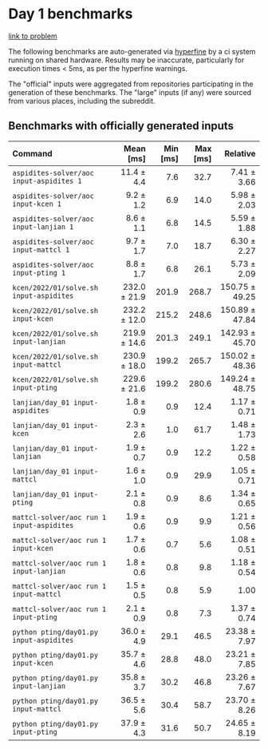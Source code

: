# Day 1 benchmarks

[link to problem](http://adventofcode.com/2022/day/1)

The following benchmarks are auto-generated via [hyperfine](https://github.com/sharkdp/hyperfine) by a ci system running on shared hardware. Results may be inaccurate, particularly for execution times < 5ms, as per the hyperfine warnings.

The "official" inputs were aggregated from repositories participating in the generation of these benchmarks. The "large" inputs (if any) were sourced from various places, including the subreddit.

## Benchmarks with officially generated inputs
| Command | Mean [ms] | Min [ms] | Max [ms] | Relative |
|:---|---:|---:|---:|---:|
| `aspidites-solver/aoc input-aspidites 1` | 11.4 ± 4.4 | 7.6 | 32.7 | 7.41 ± 3.66 |
| `aspidites-solver/aoc input-kcen 1` | 9.2 ± 1.2 | 6.9 | 14.0 | 5.98 ± 2.03 |
| `aspidites-solver/aoc input-lanjian 1` | 8.6 ± 1.1 | 6.8 | 14.5 | 5.59 ± 1.88 |
| `aspidites-solver/aoc input-mattcl 1` | 9.7 ± 1.7 | 7.0 | 18.7 | 6.30 ± 2.27 |
| `aspidites-solver/aoc input-pting 1` | 8.8 ± 1.7 | 6.8 | 26.1 | 5.73 ± 2.09 |
| `kcen/2022/01/solve.sh input-aspidites` | 232.0 ± 21.9 | 201.9 | 268.7 | 150.75 ± 49.25 |
| `kcen/2022/01/solve.sh input-kcen` | 232.2 ± 12.0 | 215.2 | 248.6 | 150.89 ± 47.84 |
| `kcen/2022/01/solve.sh input-lanjian` | 219.9 ± 14.6 | 201.3 | 249.1 | 142.93 ± 45.70 |
| `kcen/2022/01/solve.sh input-mattcl` | 230.9 ± 18.0 | 199.2 | 265.7 | 150.02 ± 48.36 |
| `kcen/2022/01/solve.sh input-pting` | 229.6 ± 21.6 | 199.2 | 280.6 | 149.24 ± 48.75 |
| `lanjian/day_01 input-aspidites` | 1.8 ± 0.9 | 0.9 | 12.4 | 1.17 ± 0.71 |
| `lanjian/day_01 input-kcen` | 2.3 ± 2.6 | 1.0 | 61.7 | 1.48 ± 1.73 |
| `lanjian/day_01 input-lanjian` | 1.9 ± 0.7 | 0.9 | 12.2 | 1.22 ± 0.58 |
| `lanjian/day_01 input-mattcl` | 1.6 ± 1.0 | 0.9 | 29.9 | 1.05 ± 0.71 |
| `lanjian/day_01 input-pting` | 2.1 ± 0.8 | 0.9 | 8.6 | 1.34 ± 0.65 |
| `mattcl-solver/aoc run 1 input-aspidites` | 1.9 ± 0.6 | 0.9 | 9.9 | 1.21 ± 0.56 |
| `mattcl-solver/aoc run 1 input-kcen` | 1.7 ± 0.6 | 0.7 | 5.6 | 1.08 ± 0.51 |
| `mattcl-solver/aoc run 1 input-lanjian` | 1.8 ± 0.6 | 0.8 | 9.8 | 1.18 ± 0.54 |
| `mattcl-solver/aoc run 1 input-mattcl` | 1.5 ± 0.5 | 0.8 | 5.9 | 1.00 |
| `mattcl-solver/aoc run 1 input-pting` | 2.1 ± 0.9 | 0.8 | 7.3 | 1.37 ± 0.74 |
| `python pting/day01.py input-aspidites` | 36.0 ± 4.9 | 29.1 | 46.5 | 23.38 ± 7.97 |
| `python pting/day01.py input-kcen` | 35.7 ± 4.6 | 28.8 | 48.0 | 23.21 ± 7.85 |
| `python pting/day01.py input-lanjian` | 35.8 ± 3.7 | 30.2 | 46.8 | 23.26 ± 7.67 |
| `python pting/day01.py input-mattcl` | 36.5 ± 5.6 | 30.4 | 58.7 | 23.70 ± 8.26 |
| `python pting/day01.py input-pting` | 37.9 ± 4.3 | 31.6 | 50.7 | 24.65 ± 8.19 |
